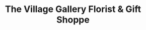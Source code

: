 ---
title: "The Village Gallery Florist & Gift Shoppe"
url: /roxboro/the-village-gallery-florist-und-gift-shoppe/
shop: Andenken
---